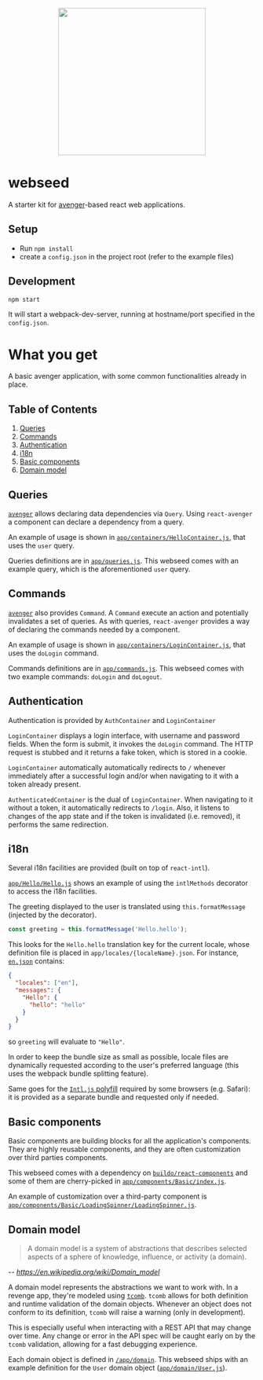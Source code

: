 <p align='center'>
  <img width='300' src='https://cloud.githubusercontent.com/assets/691940/14400225/44d78056-fdf5-11e5-9c83-f12ece2fae3a.jpg'>
</p>

# webseed
A starter kit for [avenger](http://github.com/buildo/avenger)-based react web applications.

## Setup
- Run `npm install`
- create a `config.json` in the project root (refer to the example files)

## Development
```sh
npm start
```

It will start a webpack-dev-server, running at hostname/port specified in the `config.json`.

# What you get
A basic avenger application, with some common functionalities already in place.

## Table of Contents
1. [Queries](#queries)
2. [Commands](#commands)
3. [Authentication](#authentication)
4. [i18n](#i18n)
5. [Basic components](#basic-components)
6. [Domain model](#domain-model)

## Queries
[`avenger`](https://github.com/buildo/avenger) allows declaring data dependencies via `Query`.
Using `react-avenger` a component can declare a dependency from a query.

An example of usage is shown in [`app/containers/HelloContainer.js`](https://github.com/buildo/webseed/blob/master/src/app/containers/HelloContainer.js), that uses the `user` query.

Queries definitions are in [`app/queries.js`](https://github.com/buildo/webseed/blob/master/src/app/queries.js). This webseed comes with an example query, which is the aforementioned `user` query.

## Commands
[`avenger`](https://github.com/buildo/avenger) also provides `Command`. A `Command` execute an action and potentially invalidates a set of queries. As with queries, `react-avenger` provides a way of declaring the commands needed by a component.

An example of usage is shown in [`app/containers/LoginContainer.js`](https://github.com/buildo/webseed/blob/master/src/app/containers/LoginContainer.js), that uses the `doLogin` command.

Commands definitions are in [`app/commands.js`](https://github.com/buildo/webseed/blob/master/src/app/commands.js). This webseed comes with two example commands: `doLogin` and `doLogout`.

## Authentication
Authentication is provided by `AuthContainer` and `LoginContainer`

`LoginContainer` displays a login interface, with username and password fields. When the form is submit, it invokes the `doLogin` command. The HTTP request is stubbed and it returns a fake token, which is stored in a cookie.

`LoginContainer` automatically automatically redirects to `/` whenever immediately after a successful login and/or when navigating to it with a token already present.

`AuthenticatedContainer` is the dual of `LoginContainer`. When navigating to it without a token, it automatically redirects to `/login`. Also, it listens to changes of the app state and if the token is invalidated (i.e. removed), it performs the same redirection.

## i18n
Several i18n facilities are provided (built on top of `react-intl`).

[`app/Hello/Hello.js`](https://github.com/buildo/webseed/blob/master/src/app/components/Hello/Hello.js) shows an example of using the `intlMethods` decorator to access the i18n facilities.

The greeting displayed to the user is translated using `this.formatMessage` (injected by the decorator).

```js
const greeting = this.formatMessage('Hello.hello');
```

This looks for the `Hello.hello` translation key for the current locale, whose definition file is placed in `app/locales/{localeName}.json`. For instance, [`en.json`](https://github.com/buildo/webseed/blob/master/src/app/locales/en.json) contains:

```json
{
  "locales": ["en"],
  "messages": {
    "Hello": {
      "hello": "hello"
    }
  }
}
```

so `greeting` will evaluate to `"Hello"`.

In order to keep the bundle size as small as possible, locale files are dynamically requested according to the user's preferred language (this uses the webpack bundle splitting feature).

Same goes for the [`Intl.js` polyfill](https://github.com/andyearnshaw/Intl.js/) required by some browsers (e.g. Safari): it is provided as a separate bundle and requested only if needed.

## Basic components
Basic components are building blocks for all the application's components. They are highly reusable components, and they are often customization over third parties components.

This webseed comes with a dependency on [`buildo/react-components`](https://github.com/buildo/react-components) and some of them are cherry-picked in [`app/components/Basic/index.js`](https://github.com/buildo/webseed/blob/master/src/app/components/Basic/index.js).

An example of customization over a third-party component is [`app/components/Basic/LoadingSpinner/LoadingSpinner.js`](https://github.com/buildo/webseed/blob/master/src/app/components/Basic/LoadingSpinner/LoadingSpinner.js).

## Domain model
> A domain model is a system of abstractions that describes selected aspects of a sphere of knowledge, influence, or activity (a domain).

-- *https://en.wikipedia.org/wiki/Domain_model*

A domain model represents the abstractions we want to work with. In a revenge app, they're modeled using  [`tcomb`](https://github.com/gcanti/tcomb/).
`tcomb` allows for both definition and runtime validation of the domain objects. Whenever an object does not conform to its definition, `tcomb` will raise a warning (only in development).

This is especially useful when interacting with a REST API that may change over time. Any change or error in the API spec will be caught early on by the `tcomb` validation, allowing for a fast debugging experience.

Each domain object is defined in [`/app/domain`](https://github.com/buildo/revenge-webseed/tree/master/src/app/domain). This webseed ships with an example definition for the `User` domain object ([`app/domain/User.js`](https://github.com/buildo/revenge-webseed/tree/master/src/app/domain/User.js)).
